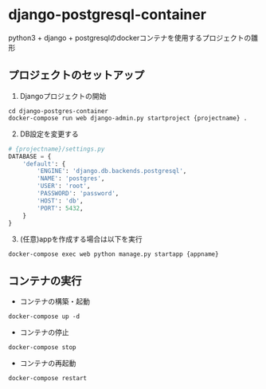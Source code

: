 # django-postgresql-container
python3 + django + postgresqlのdockerコンテナを使用するプロジェクトの雛形

## プロジェクトのセットアップ
1. Djangoプロジェクトの開始
```shell
cd django-postgres-container
docker-compose run web django-admin.py startproject {projectname} .
```

2. DB設定を変更する
```python
# {projectname}/settings.py
DATABASE = {
    'default': {
        'ENGINE': 'django.db.backends.postgresql',
        'NAME': 'postgres',
        'USER': 'root',
        'PASSWORD': 'password',
        'HOST': 'db',
        'PORT': 5432,
    }
}
```

3. (任意)appを作成する場合は以下を実行
```shell
docker-compose exec web python manage.py startapp {appname}
```

## コンテナの実行
- コンテナの構築・起動
```shell
docker-compose up -d
```

- コンテナの停止
```shell
docker-compose stop
```

- コンテナの再起動
```shell
docker-compose restart
```
